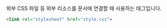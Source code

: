 # <link>

외부 CSS 파일 등 외부 리소스를 문서에 연결할 때 사용하는 태그입니다.

```html
<link rel="stylesheet" href="style.css">
```
